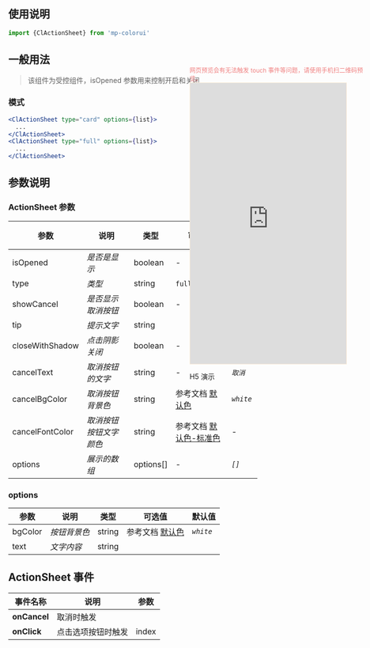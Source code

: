 ## 使用说明

```jsx
import {ClActionSheet} from 'mp-colorui'
```

## 一般用法

> 该组件为受控组件，isOpened 参数用来控制开启和关闭

### 模式

```jsx
<ClActionSheet type="card" options={list}>
  ...
</ClActionSheet>
<ClActionSheet type="full" options={list}>
  ...
</ClActionSheet>
```

## 参数说明

### ActionSheet 参数

| 参数            | 说明                   | 类型      | 可选值                                          | 默认值    |
| --------------- | ---------------------- | --------- | ----------------------------------------------- | --------- |
| isOpened        | *是否是显示*           | boolean   | -                                               | *`false`* |
| type            | *类型*                 | string    | `full`, `card`                                  | *`full`*  |
| showCancel      | *是否显示取消按钮*     | boolean   | -                                               | *`false`* |
| tip             | *提示文字*             | string    |                                                 | -         |
| closeWithShadow | *点击阴影关闭*         | boolean   | -                                               | *`true`*  |
| cancelText      | *取消按钮的文字*       | string    | -                                               | *`取消`*  |
| cancelBgColor   | *取消按钮背景色*       | string    | 参考文档 [默认色](/home/color)                  | *`white`* |
| cancelFontColor | *取消按钮按钮文字颜色* | string    | 参考文档 [默认色-标准色](/home/color?id=标准色) | -         |
| options         | *展示的数组*           | options[] | -                                               | *`[]`*    |

### options

| 参数    | 说明         | 类型   | 可选值                         | 默认值    |
| ------- | ------------ | ------ | ------------------------------ | --------- |
| bgColor | *按钮背景色* | string | 参考文档 [默认色](/home/color) | *`white`* |
| text    | *文字内容*   | string |                                |           |

## ActionSheet 事件

| 事件名称     | 说明               | 参数  |
| ------------ | ------------------ | ----- |
| **onCancel** | 取消时触发         |       |
| **onClick**  | 点击选项按钮时触发 | index |



<div style="position: fixed; right:10px; top: 5%">
<div style="width: 355px; display: flex; flex-wrap: wrap; justify-content: center; align-items: center; font-size: 12px; color: lightcoral">网页预览会有无法触发 touch 事件等问题，请使用手机扫二维码预览。</div>
<iframe style="border: 1px solid antiquewhite" src="https://yinliangdream.github.io/mp-colorui-h5-demo/#/pages/components/actionSheet/index" height="568" width="316"></iframe>
<div>
		<p>H5 演示</p>
		<div id='qrcode'></div>
	</div>
</div>

<script>
	new Vue({
		el: '#main',
		mounted() {
			setTimeout(() => {
				const id = document.getElementById("qrcode");
				new QRCode(id, {
					text: "https://yinliangdream.github.io/mp-colorui-h5-demo/#/pages/components/actionSheet/index",
					width: 128,
					height: 128,
					colorDark : "#000000",
					colorLight : "#ffffff",
					correctLevel : QRCode.CorrectLevel.H
				});
			});
		}
	})
</script>